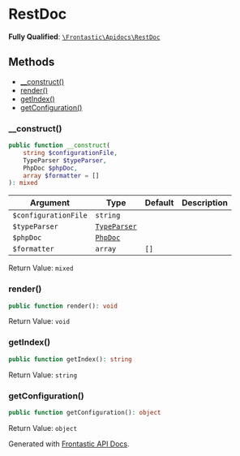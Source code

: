 #  RestDoc

**Fully Qualified**: [`\Frontastic\Apidocs\RestDoc`](../../src/php/RestDoc.php)

## Methods

* [__construct()](#__construct)
* [render()](#render)
* [getIndex()](#getindex)
* [getConfiguration()](#getconfiguration)

### __construct()

```php
public function __construct(
    string $configurationFile,
    TypeParser $typeParser,
    PhpDoc $phpDoc,
    array $formatter = []
): mixed
```

Argument|Type|Default|Description
--------|----|-------|-----------
`$configurationFile`|`string`||
`$typeParser`|[`TypeParser`](TypeParser.md)||
`$phpDoc`|[`PhpDoc`](PhpDoc.md)||
`$formatter`|`array`|`[]`|

Return Value: `mixed`

### render()

```php
public function render(): void
```

Return Value: `void`

### getIndex()

```php
public function getIndex(): string
```

Return Value: `string`

### getConfiguration()

```php
public function getConfiguration(): object
```

Return Value: `object`

Generated with [Frontastic API Docs](https://github.com/FrontasticGmbH/apidocs).
